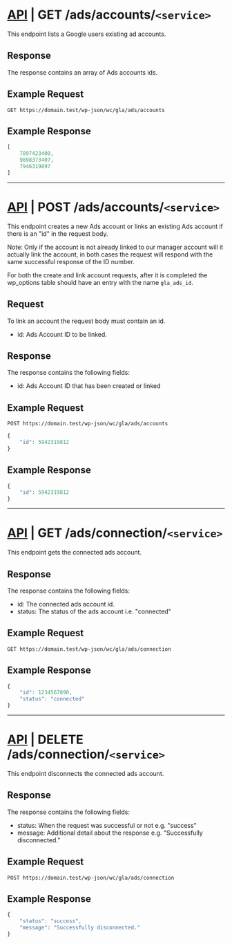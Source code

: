 # [API](../../api.md) | GET /ads/accounts/`<service>`

This endpoint lists a Google users existing ad accounts.

## Response

The response contains an array of Ads accounts ids.

## Example Request

```
GET https://domain.test/wp-json/wc/gla/ads/accounts
```

## Example Response

```javascript
[
    7897423400,
    9898373407,
    7946319897
]
```

----

# [API](../../api.md) | POST /ads/accounts/`<service>`

This endpoint creates a new Ads account or links an existing Ads account if there is an "id" in the request body.

Note: Only if the account is not already linked to our manager account will it actually link the account, in both cases the request will respond with the same successful response of the ID number.

For both the create and link account requests, after it is completed the wp_options table should have an entry with the name `gla_ads_id`.

## Request

To link an account the request body must contain an id.

- id: Ads Account ID to be linked.

## Response

The response contains the following fields:

- id: Ads Account ID that has been created or linked

## Example Request

```
POST https://domain.test/wp-json/wc/gla/ads/accounts
```

```javascript
{
    "id": 5942319812
}
```

## Example Response

```javascript
{
    "id": 5942319812
}
```

----

# [API](../../api.md) | GET /ads/connection/`<service>`

This endpoint gets the connected ads account.

## Response

The response contains the following fields:

- id: The connected ads account id.
- status: The status of the ads account i.e. "connected"

## Example Request

```
GET https://domain.test/wp-json/wc/gla/ads/connection
```


## Example Response

```javascript
{
    "id": 1234567890,
    "status": "connected"
}
```

----

# [API](../../api.md) | DELETE /ads/connection/`<service>`

This endpoint disconnects the connected ads account.

## Response

The response contains the following fields:

- status: When the request was successful or not e.g. "success"
- message: Additional detail about the response e.g. "Successfully disconnected."

## Example Request

```
POST https://domain.test/wp-json/wc/gla/ads/connection
```

## Example Response

```javascript
{
    "status": "success",
    "message": "Successfully disconnected."
}
```

